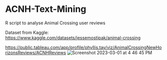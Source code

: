 # ACNH-Text-Mining
R script to analyse Animal Crossing user reviews

Dataset from Kaggle: https://www.kaggle.com/datasets/jessemostipak/animal-crossing

https://public.tableau.com/app/profile/phyllis.tay/viz/AnimalCrossingNewHorizonsReviews/ACNHReviews
![Screenshot 2023-03-01 at 4 46 45 PM](https://user-images.githubusercontent.com/8678842/222089514-f0e427a9-9ba5-46fe-8fbb-fbd5774936b7.png)
